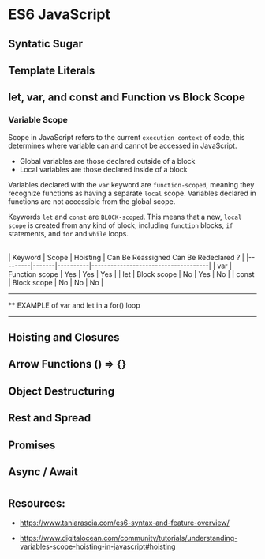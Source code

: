 # ES6 JavaScript 

## Syntatic Sugar

## Template Literals


## let, var, and const and Function vs Block Scope

### Variable Scope

Scope in JavaScript refers to the current `execution context` of code, this determines where variable can and cannot be accessed in JavaScript.

* Global variables are those declared outside of a block
* Local variables are those declared inside of a block

Variables declared with the `var` keyword are `function-scoped`, meaning they recognize functions as having a separate `local` scope. Variables declared in functions are not accessible from the global scope.


Keywords `let` and `const` are `BLOCK-scoped`. This means that a new, `local scope` is created from any kind of block, including `function` blocks, `if` statements, and `for` and `while` loops.


&nbsp;   
| Keyword | Scope | Hoisting | Can Be Reassigned Can Be Redeclared ? |
|---------|-------|----------|-------------------------------------|
| var | Function scope | Yes | Yes | Yes |
| let | Block scope | No | Yes | No |
| const | Block scope | No | No | No |

********
** EXAMPLE of var and let in a for() loop
********

## Hoisting and Closures

## Arrow Functions () => {}

## Object Destructuring

## Rest and Spread

## Promises

## Async / Await


#

## Resources:


* https://www.taniarascia.com/es6-syntax-and-feature-overview/

* https://www.digitalocean.com/community/tutorials/understanding-variables-scope-hoisting-in-javascript#hoisting
